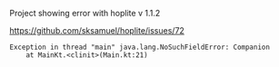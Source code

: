 Project showing error with hoplite v 1.1.2

https://github.com/sksamuel/hoplite/issues/72


```
Exception in thread "main" java.lang.NoSuchFieldError: Companion
	at MainKt.<clinit>(Main.kt:21)
```
